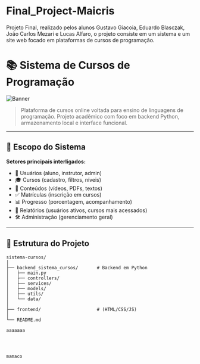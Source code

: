 # Final_Project-Maicris
Projeto Final, realizado pelos alunos Gustavo Giacoia, Eduardo Blasczak, João Carlos Mezari e Lucas Alfaro, o projeto consiste em um sistema e um site web focado em plataformas de cursos de programação.


# 📚 Sistema de Cursos de Programação

![Banner](https://media.giphy.com/media/dWesBcTLavkZuG35MI/giphy.gif)

> Plataforma de cursos online voltada para ensino de linguagens de programação. Projeto acadêmico com foco em backend Python, armazenamento local e interface funcional.

---

## 🧠 **Escopo do Sistema**

**Setores principais interligados:**

- 👤 Usuários (aluno, instrutor, admin)
- 🎓 Cursos (cadastro, filtros, níveis)
- 📂 Conteúdos (vídeos, PDFs, textos)
- ✅ Matrículas (inscrição em cursos)
- 📊 Progresso (porcentagem, acompanhamento)
- 🧾 Relatórios (usuários ativos, cursos mais acessados)
- 🛠 Administração (gerenciamento geral)

---

## 📁 Estrutura do Projeto

```plaintext
sistema-cursos/
│
├── backend_sistema_cursos/       # Backend em Python
│   ├── main.py
│   ├── controllers/
│   ├── services/
│   ├── models/
│   ├── utils/
│   └── data/
│
├── frontend/                     # (HTML/CSS/JS)
│
└── README.md

aaaaaaa




mamaco